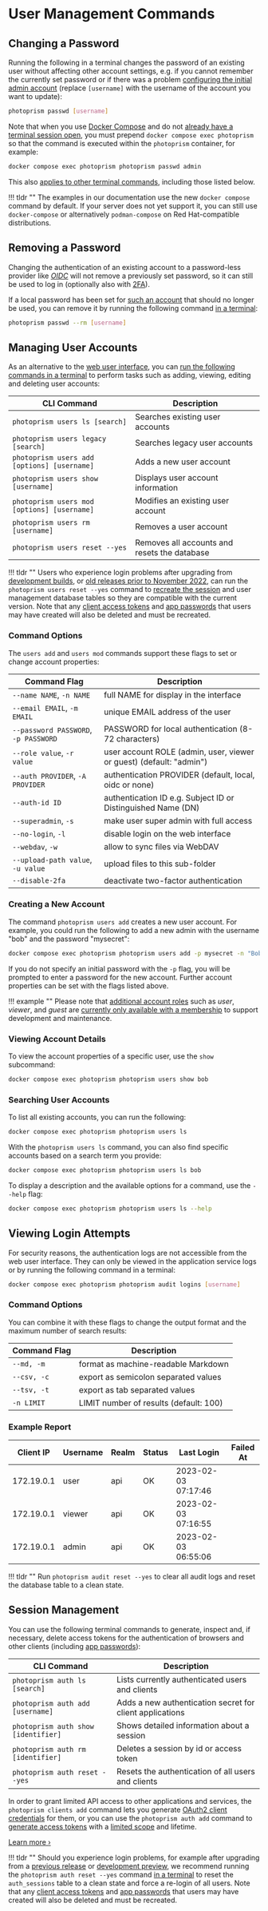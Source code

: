 # User Management Commands

## Changing a Password

Running the following in a terminal changes the password of an existing user without affecting other account settings, e.g. if you cannot remember the currently set password or if there was a problem [configuring the initial admin account](../../getting-started/config-options.md#authentication) (replace `[username]` with the username of the account you want to update):

```bash
photoprism passwd [username]
```

Note that when you use [Docker Compose](../../getting-started/docker-compose.md#command-line-interface) and do not [already have a terminal session open](../../getting-started/docker-compose.md#opening-a-terminal), you must prepend `docker compose exec photoprism` so that the command is executed within the `photoprism` container, for example:

```bash
docker compose exec photoprism photoprism passwd admin
```

This also [applies to other terminal commands](../../getting-started/docker-compose.md#examples), including those listed below.

!!! tldr ""
    The examples in our documentation use the new `docker compose` command by default. If your server does not yet support it, you can still use `docker-compose` or alternatively `podman-compose` on Red Hat-compatible distributions.

## Removing a Password

Changing the authentication of an existing account to a password-less provider like [*OIDC*](../../getting-started/advanced/openid-connect.md) will not remove a previously set password, so it can still be used to log in (optionally also with [2FA](2fa.md)).

If a local password has been set for [such an account](../../getting-started/advanced/openid-connect.md#existing-accounts) that should no longer be used, you can remove it by running the following command [in a terminal](../../getting-started/docker-compose.md#opening-a-terminal):

```bash
photoprism passwd --rm [username]
```

## Managing User Accounts

As an alternative to the [web user interface](index.md), you can [run the following commands in a terminal](../../getting-started/docker-compose.md#command-line-interface) to perform tasks such as adding, viewing, editing and deleting user accounts:

| CLI Command                                 | Description                                  |
|---------------------------------------------|----------------------------------------------|
| `photoprism users ls [search]`              | Searches existing user accounts              |
| `photoprism users legacy [search]`          | Searches legacy user accounts                |
| `photoprism users add [options] [username]` | Adds a new user account                      |
| `photoprism users show [username]`          | Displays user account information            |
| `photoprism users mod [options] [username]` | Modifies an existing user account            |
| `photoprism users rm [username]`            | Removes a user account                       |
| `photoprism users reset --yes`              | Removes all accounts and resets the database |

!!! tldr ""
    Users who experience login problems after upgrading from [development builds](../../getting-started/updates.md#development-preview), or [old releases prior to November 2022](../../known-issues.md#new-user-management), can run the `photoprism users reset --yes` command to [recreate the session](#session-management) and user management database tables so they are compatible with the current version. Note that any [client access tokens](client-credentials.md#access-tokens) and [app passwords](../settings/account.md#apps-and-devices) that users may have created will also be deleted and must be recreated.

### Command Options

The `users add` and `users mod` commands support these flags to set or change account properties:

| Command Flag                         | Description                                                         |
|--------------------------------------|---------------------------------------------------------------------|
| `--name NAME`, `-n NAME`             | full NAME for display in the interface                              |
| `--email EMAIL`, `-m EMAIL`          | unique EMAIL address of the user                                    |
| `--password PASSWORD`, `-p PASSWORD` | PASSWORD for local authentication (8-72 characters)                 |
| `--role value`, `-r value`           | user account ROLE (admin, user, viewer or guest) (default: "admin") |
| `--auth PROVIDER`, `-A PROVIDER`     | authentication PROVIDER (default, local, oidc or none)              |
| `--auth-id ID`                       | authentication ID e.g. Subject ID or Distinguished Name (DN)        |
| `--superadmin`, `-s`                 | make user super admin with full access                              |
| `--no-login`, `-l`                   | disable login on the web interface                                  |
| `--webdav`, `-w`                     | allow to sync files via WebDAV                                      |
| `--upload-path value`, `-u value`    | upload files to this sub-folder                                     |
| `--disable-2fa`                      | deactivate two-factor authentication                                |

### Creating a New Account

The command `photoprism users add` creates a new user account. For example, you could run the following to add a new admin with the username "bob" and the password "mysecret":

```bash
docker compose exec photoprism photoprism users add -p mysecret -n "Bob" bob
```

If you do not specify an initial password with the `-p` flag, you will be prompted to enter a password for the new account. Further account properties can be set with the flags listed above.

!!! example ""
    Please note that [additional account roles](roles.md) such as *user*, *viewer*, and *guest* are [currently only available with a membership](https://www.photoprism.app/editions#compare) to support development and maintenance.

### Viewing Account Details

To view the account properties of a specific user, use the `show` subcommand:

```bash
docker compose exec photoprism photoprism users show bob
```

### Searching User Accounts

To list all existing accounts, you can run the following:

```bash
docker compose exec photoprism photoprism users ls
```

With the `photoprism users ls` command, you can also find specific accounts based on a search term you provide:

```bash
docker compose exec photoprism photoprism users ls bob
```

To display a description and the available options for a command, use the `--help` flag:

```bash
docker compose exec photoprism photoprism users ls --help
```

## Viewing Login Attempts

For security reasons, the authentication logs are not accessible from the web user interface. They can only be viewed in the application service logs or by running the following command in a terminal:

```bash
docker compose exec photoprism photoprism audit logins [username]
```

### Command Options

You can combine it with these flags to change the output format and the maximum number of search results:

| Command Flag | Description                            |
|--------------|----------------------------------------|
| `--md, -m`   | format as machine-readable Markdown    |
| `--csv, -c`  | export as semicolon separated values   |
| `--tsv, -t`  | export as tab separated values         |
| `-n LIMIT`   | LIMIT number of results (default: 100) |

### Example Report

| Client IP  | Username | Realm | Status |     Last Login      | Failed At |
|------------|----------|-------|--------|---------------------|-----------|
| 172.19.0.1 | user     | api   | OK     | 2023-02-03 07:17:46 |           |
| 172.19.0.1 | viewer   | api   | OK     | 2023-02-03 07:16:55 |           |
| 172.19.0.1 | admin    | api   | OK     | 2023-02-03 06:55:06 |           |

!!! tldr ""
    Run `photoprism audit reset --yes` to clear all audit logs and reset the database table to a clean state.

## Session Management

You can use the following terminal commands to generate, inspect and, if necessary, delete access tokens for the authentication of browsers and other clients (including [app passwords](2fa.md#step-3-app-passwords)):

| CLI Command                         | Description                                              |
|-------------------------------------|----------------------------------------------------------|
| `photoprism auth ls [search]`       | Lists currently authenticated users and clients          |
| `photoprism auth add [username]`    | Adds a new authentication secret for client applications |
| `photoprism auth show [identifier]` | Shows detailed information about a session               |
| `photoprism auth rm [identifier]`   | Deletes a session by id or access token                  |
| `photoprism auth reset --yes`       | Resets the authentication of all users and clients       |

In order to grant limited API access to other applications and services, the `photoprism clients add` command lets you generate [OAuth2 client credentials](client-credentials.md#client-credentials) for them, or you can use the `photoprism auth add` command to [generate access tokens](client-credentials.md#access-tokens) with a [limited scope](client-credentials.md#authorization-scopes) and lifetime.

[Learn more ›](client-credentials.md)

!!! tldr ""
    Should you experience login problems, for example after upgrading from a [previous release](../../release-notes.md) or [development preview](../../getting-started/updates.md#development-preview), we recommend running the `photoprism auth reset --yes` command [in a terminal](../../getting-started/docker-compose.md#command-line-interface) to reset the `auth_sessions` table to a clean state and force a re-login of all users. Note that any [client access tokens](client-credentials.md#access-tokens) and [app passwords](../settings/account.md#apps-and-devices) that users may have created will also be deleted and must be recreated.